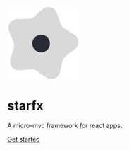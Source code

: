 ![starfx](./docs/static/logo.svg)

# starfx

A micro-mvc framework for react apps.

[Get started](https://starfx.bower.sh)
